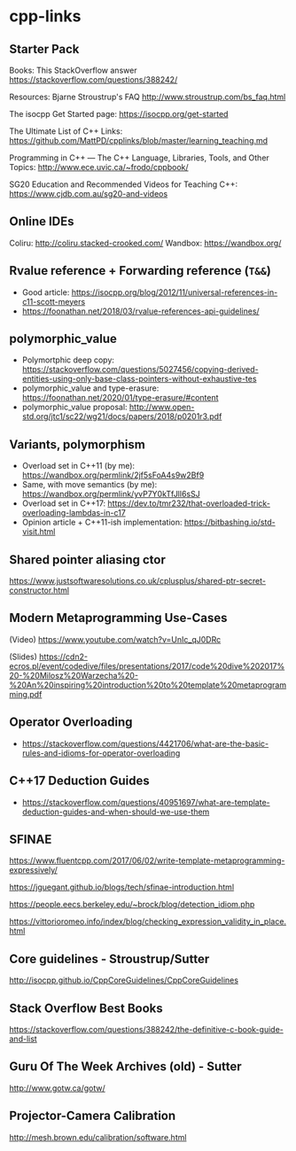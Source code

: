 # cpp-links

## Starter Pack
Books: This StackOverflow answer https://stackoverflow.com/questions/388242/ 

Resources: Bjarne Stroustrup's FAQ http://www.stroustrup.com/bs_faq.html 

The isocpp Get Started page: https://isocpp.org/get-started 

The Ultimate List of C++ Links: https://github.com/MattPD/cpplinks/blob/master/learning_teaching.md 

Programming in C++ — The C++ Language, Libraries, Tools, and Other Topics: http://www.ece.uvic.ca/~frodo/cppbook/ 

SG20 Education and Recommended Videos for Teaching C++: https://www.cjdb.com.au/sg20-and-videos

## Online IDEs
Coliru: http://coliru.stacked-crooked.com/
Wandbox: https://wandbox.org/

## Rvalue reference + Forwarding reference (`T&&`)
* Good article: https://isocpp.org/blog/2012/11/universal-references-in-c11-scott-meyers
* https://foonathan.net/2018/03/rvalue-references-api-guidelines/

## polymorphic_value
* Polymortphic deep copy: https://stackoverflow.com/questions/5027456/copying-derived-entities-using-only-base-class-pointers-without-exhaustive-tes
* polymorphic_value and type-erasure: https://foonathan.net/2020/01/type-erasure/#content
* polymorphic_value proposal: http://www.open-std.org/jtc1/sc22/wg21/docs/papers/2018/p0201r3.pdf

## Variants, polymorphism
* Overload set in C++11 (by me): https://wandbox.org/permlink/2jf5sFoA4s9w2Bf9
* Same, with move semantics (by me): https://wandbox.org/permlink/yvP7Y0kTfJll6sSJ
* Overload set in C++17: https://dev.to/tmr232/that-overloaded-trick-overloading-lambdas-in-c17
* Opinion article + C++11-ish implementation: https://bitbashing.io/std-visit.html

## Shared pointer aliasing ctor
https://www.justsoftwaresolutions.co.uk/cplusplus/shared-ptr-secret-constructor.html

## Modern Metaprogramming Use-Cases 

(Video)
https://www.youtube.com/watch?v=UnIc_qJ0DRc

(Slides)
https://cdn2-ecros.pl/event/codedive/files/presentations/2017/code%20dive%202017%20-%20Milosz%20Warzecha%20-%20An%20inspiring%20introduction%20to%20template%20metaprogramming.pdf


## Operator Overloading
* https://stackoverflow.com/questions/4421706/what-are-the-basic-rules-and-idioms-for-operator-overloading

## C++17 Deduction Guides
* https://stackoverflow.com/questions/40951697/what-are-template-deduction-guides-and-when-should-we-use-them


## SFINAE
https://www.fluentcpp.com/2017/06/02/write-template-metaprogramming-expressively/

https://jguegant.github.io/blogs/tech/sfinae-introduction.html

https://people.eecs.berkeley.edu/~brock/blog/detection_idiom.php

https://vittorioromeo.info/index/blog/checking_expression_validity_in_place.html



## Core guidelines - Stroustrup/Sutter
http://isocpp.github.io/CppCoreGuidelines/CppCoreGuidelines

## Stack Overflow Best Books
https://stackoverflow.com/questions/388242/the-definitive-c-book-guide-and-list

## Guru Of The Week Archives (old) - Sutter
http://www.gotw.ca/gotw/



## Projector-Camera Calibration
http://mesh.brown.edu/calibration/software.html

